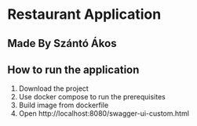 # Restaurant Application
## Made By Szántó Ákos


## How to run the application
1. Download the project
2. Use docker compose to run the prerequisites
3. Build image from dockerfile
4. Open http://localhost:8080/swagger-ui-custom.html